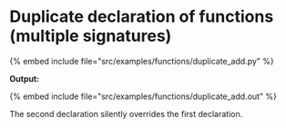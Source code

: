 # Duplicate declaration of functions (multiple signatures)


{% embed include file="src/examples/functions/duplicate_add.py" %}

**Output:**

{% embed include file="src/examples/functions/duplicate_add.out" %}

The second declaration silently overrides the first declaration.


